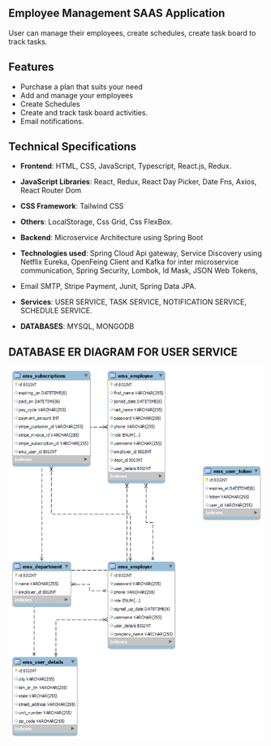 ## Employee Management SAAS Application
User can manage their employees, create schedules, create task board to track tasks.

## Features

- Purchase a plan that suits your need
- Add and manage your employees
- Create Schedules
- Create and track task board activities.
- Email notifications.


## Technical Specifications

- **Frontend**: HTML, CSS, JavaScript, Typescript, React.js, Redux.
- **JavaScript Libraries**: React, Redux, React Day Picker, Date Fns, Axios, React Router Dom
- **CSS Framework**: Tailwind CSS
- **Others**: LocalStorage, Css Grid, Css FlexBox.
  
- **Backend**: Microservice Architecture using Spring Boot
- **Technologies used**: Spring Cloud Api gateway, Service Discovery using Netflix Eureka, OpenFeing Client and Kafka for inter microservice communication, Spring Security, Lombok, Id Mask, JSON Web Tokens,
-  Email SMTP, Stripe Payment, Junit, Spring Data JPA.
-  **Services**: USER SERVICE, TASK SERVICE, NOTIFICATION SERVICE, SCHEDULE SERVICE.
-  **DATABASES**: MYSQL, MONGODB
  
## DATABASE ER DIAGRAM FOR USER SERVICE
![er diagram](images/User-Service-ER-Diagram.png)
